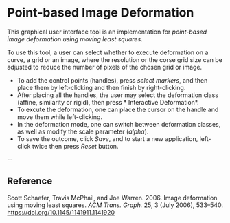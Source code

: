 # Point-based Image Deformation

This graphical user interface tool is an implementation for *point-based image deformation using moving least squares*. 

To use this tool, a user can select whether to execute deformation on a curve, a grid or an image, where the resolution or the corse grid size can be adjusted to reduce the number of pixels of the chosen grid or image. 
- To add the control points (handles), press *select markers*, and then place them by left-clicking and then finish by right-clicking.
- After placing all the handles, the user may select the deformation class (affine, similarity or rigid), then press * Interactive Deformation*.
- To excute the deformation, one can place the cursor on the handle and move them while left-clicking. 
- In the deformation mode, one can switch between deformation classes, as well as modify the scale parameter (*alpha*). 
- To save the outcome, click *Save*, and to start a new application, left-click twice then press *Reset* button.

--

## Reference

Scott Schaefer, Travis McPhail, and Joe Warren. 2006. Image deformation using moving least squares. <i>ACM Trans. Graph.</i> 25, 3 (July 2006), 533–540. https://doi.org/10.1145/1141911.1141920
